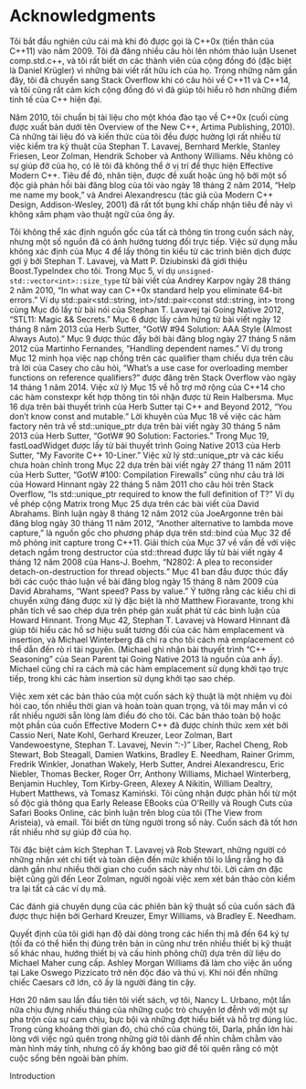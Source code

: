 # Acknowledgments 
Tôi bắt đầu nghiên cứu cái mà khi đó được gọi là C++0x (tiền thân của C++11) vào năm 2009. Tôi đã đăng nhiều câu hỏi lên nhóm thảo luận Usenet comp.std.c++, và tôi rất biết ơn các thành viên của cộng đồng đó (đặc biệt là Daniel Krügler) vì những bài viết rất hữu ích của họ. Trong những năm gần đây, tôi đã chuyển sang Stack Overflow khi có câu hỏi về C++11 và C++14, và tôi cũng rất cảm kích cộng đồng đó vì đã giúp tôi hiểu rõ hơn những điểm tinh tế của C++ hiện đại. 

Năm 2010, tôi chuẩn bị tài liệu cho một khóa đào tạo về C++0x (cuối cùng được xuất bản dưới tên Overview of the New C++, Artima Publishing, 2010). Cả những tài liệu đó và kiến thức của tôi đều được hưởng lợi rất nhiều từ việc kiểm tra kỹ thuật của Stephan T. Lavavej, Bernhard Merkle, Stanley Friesen, Leor Zolman, Hendrik Schober và Anthony Williams. Nếu không có sự giúp đỡ của họ, có lẽ tôi đã không thể ở vị trí để thực hiện Effective Modern C++. Tiêu đề đó, nhân tiện, được đề xuất hoặc ủng hộ bởi một số độc giả phản hồi bài đăng blog của tôi vào ngày 18 tháng 2 năm 2014, “Help me name my book,” và Andrei Alexandrescu (tác giả của Modern C++ Design, Addison-Wesley, 2001) đã rất tốt bụng khi chấp nhận tiêu đề này vì không xâm phạm vào thuật ngữ của ông ấy. 

Tôi không thể xác định nguồn gốc của tất cả thông tin trong cuốn sách này, nhưng một số nguồn đã có ảnh hưởng tương đối trực tiếp. Việc sử dụng mẫu không xác định của Mục 4 để lấy thông tin kiểu từ các trình biên dịch được gợi ý bởi Stephan T. Lavavej, và Matt P. Dziubinski đã giới thiệu Boost.TypeIndex cho tôi. Trong Mục 5, ví dụ `unsigned-std::vector<int>::size_type` từ bài viết của Andrey Karpov ngày 28 tháng 2 năm 2010, “In what way can C++0x standard help you eliminate 64-bit errors.” Ví dụ std::pair<std::string, int>/std::pair<const std::string, int> trong cùng Mục đó lấy từ bài nói của Stephan T. Lavavej tại Going Native 2012, “STL11: Magic && Secrets.” Mục 6 được lấy cảm hứng từ bài viết ngày 12 tháng 8 năm 2013 của Herb Sutter, “GotW #94 Solution: AAA Style (Almost Always Auto).” Mục 9 được thúc đẩy bởi bài đăng blog ngày 27 tháng 5 năm 2012 của Martinho Fernandes, “Handling dependent names.” Ví dụ trong Mục 12 minh họa việc nạp chồng trên các qualifier tham chiếu dựa trên câu trả lời của Casey cho câu hỏi, “What’s a use case for overloading member functions on reference qualifiers?” được đăng trên Stack Overflow vào ngày 14 tháng 1 năm 2014. Việc xử lý Mục 15 về hỗ trợ mở rộng của C++14 cho các hàm constexpr kết hợp thông tin tôi nhận được từ Rein Halbersma. Mục 16 dựa trên bài thuyết trình của Herb Sutter tại C++ and Beyond 2012, “You don’t know const and mutable.” Lời khuyên của Mục 18 về việc các hàm factory nên trả về std::unique_ptr dựa trên bài viết ngày 30 tháng 5 năm 2013 của Herb Sutter, “GotW# 90 Solution: Factories.” Trong Mục 19, fastLoadWidget được lấy từ bài thuyết trình Going Native 2013 của Herb Sutter, “My Favorite C++ 10-Liner.” Việc xử lý std::unique_ptr và các kiểu chưa hoàn chỉnh trong Mục 22 dựa trên bài viết ngày 27 tháng 11 năm 2011 của Herb Sutter, “GotW #100: Compilation Firewalls” cũng như câu trả lời của Howard Hinnant ngày 22 tháng 5 năm 2011 cho câu hỏi trên Stack Overflow, “Is std::unique_ptr<T> required to know the full definition of T?” Ví dụ về phép cộng Matrix trong Mục 25 dựa trên các bài viết của David Abrahams. Bình luận ngày 8 tháng 12 năm 2012 của JoeArgonne trên bài đăng blog ngày 30 tháng 11 năm 2012, “Another alternative to lambda move capture,” là nguồn gốc cho phương pháp dựa trên std::bind của Mục 32 để mô phỏng init capture trong C++11. Giải thích của Mục 37 về vấn đề với việc detach ngầm trong destructor của std::thread được lấy từ bài viết ngày 4 tháng 12 năm 2008 của Hans-J. Boehm, “N2802: A plea to reconsider detach-on-destruction for thread objects.” Mục 41 ban đầu được thúc đẩy bởi các cuộc thảo luận về bài đăng blog ngày 15 tháng 8 năm 2009 của David Abrahams, “Want speed? Pass by value.” Ý tưởng rằng các kiểu chỉ di chuyển xứng đáng được xử lý đặc biệt là nhờ Matthew Fioravante, trong khi phân tích về sao chép dựa trên phép gán xuất phát từ các bình luận của Howard Hinnant. Trong Mục 42, Stephan T. Lavavej và Howard Hinnant đã giúp tôi hiểu các hồ sơ hiệu suất tương đối của các hàm emplacement và insertion, và Michael Winterberg đã chỉ ra cho tôi cách mà emplacement có thể dẫn đến rò rỉ tài nguyên. (Michael ghi nhận bài thuyết trình “C++ Seasoning” của Sean Parent tại Going Native 2013 là nguồn của anh ấy). Michael cũng chỉ ra cách mà các hàm emplacement sử dụng khởi tạo trực tiếp, trong khi các hàm insertion sử dụng khởi tạo sao chép. 

Việc xem xét các bản thảo của một cuốn sách kỹ thuật là một nhiệm vụ đòi hỏi cao, tốn nhiều thời gian và hoàn toàn quan trọng, và tôi may mắn vì có rất nhiều người sẵn lòng làm điều đó cho tôi. Các bản thảo toàn bộ hoặc một phần của cuốn Effective Modern C++ đã được chính thức xem xét bởi Cassio Neri, Nate Kohl, Gerhard Kreuzer, Leor Zolman, Bart Vandewoestyne, Stephan T. Lavavej, Nevin “:-)” Liber, Rachel Cheng, Rob Stewart, Bob Steagall, Damien Watkins, Bradley E. Needham, Rainer Grimm, Fredrik Winkler, Jonathan Wakely, Herb Sutter, Andrei Alexandrescu, Eric Niebler, Thomas Becker, Roger Orr, Anthony Williams, Michael Winterberg, Benjamin Huchley, Tom Kirby-Green, Alexey A Nikitin, William Dealtry, Hubert Matthews, và Tomasz Kamiński. Tôi cũng nhận được phản hồi từ một số độc giả thông qua Early Release EBooks của O’Reilly và Rough Cuts của Safari Books Online, các bình luận trên blog của tôi (The View from Aristeia), và email. Tôi biết ơn từng người trong số này. Cuốn sách đã tốt hơn rất nhiều nhờ sự giúp đỡ của họ. 

  

Tôi đặc biệt cảm kích Stephan T. Lavavej và Rob Stewart, những người có những nhận xét chi tiết và toàn diện đến mức khiến tôi lo lắng rằng họ đã dành gần như nhiều thời gian cho cuốn sách này như tôi. Lời cảm ơn đặc biệt cũng gửi đến Leor Zolman, người ngoài việc xem xét bản thảo còn kiểm tra lại tất cả các ví dụ mã. 

  

Các đánh giá chuyên dụng của các phiên bản kỹ thuật số của cuốn sách đã được thực hiện bởi Gerhard Kreuzer, Emyr Williams, và Bradley E. Needham. 

  

Quyết định của tôi giới hạn độ dài dòng trong các hiển thị mã đến 64 ký tự (tối đa có thể hiển thị đúng trên bản in cũng như trên nhiều thiết bị kỹ thuật số khác nhau, hướng thiết bị và cấu hình phông chữ) dựa trên dữ liệu do Michael Maher cung cấp. Ashley Morgan Williams đã làm cho việc ăn uống tại Lake Oswego Pizzicato trở nên độc đáo và thú vị. Khi nói đến những chiếc Caesars cỡ lớn, cô ấy là người đáng tin cậy. 

 

Hơn 20 năm sau lần đầu tiên tôi viết sách, vợ tôi, Nancy L. Urbano, một lần nữa chịu đựng nhiều tháng của những cuộc trò chuyện lơ đễnh với một sự pha trộn của sự cam chịu, bực bội và những đợt hiểu biết và hỗ trợ đúng lúc. Trong cùng khoảng thời gian đó, chú chó của chúng tôi, Darla, phần lớn hài lòng với việc ngủ quên trong những giờ tôi dành để nhìn chằm chằm vào màn hình máy tính, nhưng cô ấy không bao giờ để tôi quên rằng có một cuộc sống bên ngoài bàn phím. 

Introduction 

 